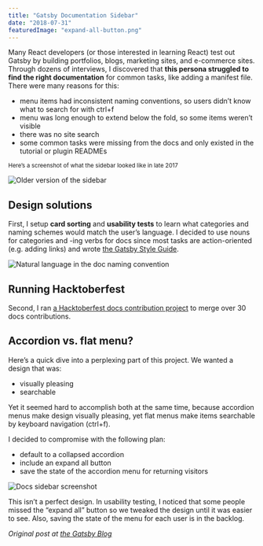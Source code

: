 ```yaml
---
title: "Gatsby Documentation Sidebar"
date: "2018-07-31"
featuredImage: "expand-all-button.png"
---
```


Many React developers (or those interested in learning React) test out Gatsby by building portfolios, blogs, marketing sites, and e-commerce sites. Through dozens of interviews, I discovered that **this persona struggled to find the right documentation** for common tasks, like adding a manifest file. There were many reasons for this:

- menu items had inconsistent naming conventions, so users didn’t know what to search for with ctrl+f
- menu was long enough to extend below the fold, so some items weren’t visible
- there was no site search
- some common tasks were missing from the docs and only existed in the tutorial or plugin READMEs

<small>Here’s a screenshot of what the sidebar looked like in late 2017</small>

<div class="markdown-image">
  <img src="2017-sidebar.png" alt="Older version of the sidebar" />
</div>

## Design solutions

First, I setup **card sorting** and **usability tests** to learn what categories and naming schemes would match the user’s language. I decided to use nouns for categories and -ing verbs for docs since most tasks are action-oriented (e.g. adding links) and wrote [the Gatsby Style Guide](https://www.gatsbyjs.com/contributing/gatsby-style-guide/).

<div class="markdown-image">
  <img src="ing-verbs.png" alt="Natural language in the doc naming convention" />
</div>

## Running Hacktoberfest

Second, I ran [a Hacktoberfest docs contribution project](/hacktoberfest/) to merge over 30 docs contributions.

## Accordion vs. flat menu?

Here’s a quick dive into a perplexing part of this project. We wanted a design that was:

- visually pleasing
- searchable

Yet it seemed hard to accomplish both at the same time, because accordion menus make design visually pleasing, yet flat menus make items searchable by keyboard navigation (ctrl+f).

I decided to compromise with the following plan:

- default to a collapsed accordion
- include an expand all button
- save the state of the accordion menu for returning visitors

<div class="markdown-image">
  <img src="expand-all-button.png" alt="Docs sidebar screenshot" />
</div>

This isn’t a perfect design. In usability testing, I noticed that some people missed the “expand all” button so we tweaked the design until it was easier to see. Also, saving the state of the menu for each user is in the backlog.

_Original post at [the Gatsby Blog](https://www.gatsbyjs.com/blog/2018-07-31-docs-redesign)_
